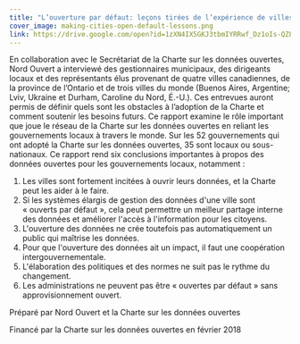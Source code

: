 ```yaml
---
title: "L’ouverture par défaut: leçons tirées de l’expérience de villes pionnières de l’ouverture des données (en anglais)"
cover_image: making-cities-open-default-lessons.png
link: https://drive.google.com/open?id=1zXN4IX5GKJ3tbmIYRRwf_Dz1oIs-QZLM
---
```

En collaboration avec le Secrétariat de la Charte sur les données ouvertes, Nord Ouvert a interviewé des gestionnaires municipaux, des dirigeants locaux et des représentants élus provenant de quatre villes canadiennes, de la province de l’Ontario et de trois villes du monde (Buenos Aires, Argentine; Lviv, Ukraine et Durham, Caroline du Nord, É.-U.). Ces entrevues auront permis de définir quels sont les obstacles à l’adoption de la Charte et comment soutenir les besoins futurs. Ce rapport examine le rôle important que joue le réseau de la Charte sur les données ouvertes en reliant les gouvernements locaux à travers le monde. Sur les 52 gouvernements qui ont adopté la Charte sur les données ouvertes, 35 sont locaux ou sous-nationaux. Ce rapport rend six conclusions importantes à propos des données ouvertes pour les gouvernements locaux, notamment :

1) Les villes sont fortement incitées à ouvrir leurs données, et la Charte peut les aider à le faire.
2) Si les systèmes élargis de gestion des données d'une ville sont « ouverts par défaut », cela peut permettre un meilleur partage interne des données et améliorer l'accès à l'information pour les citoyens.
3) L'ouverture des données ne crée toutefois pas automatiquement un public qui maîtrise les données.
4) Pour que l'ouverture des données ait un impact, il faut une coopération intergouvernementale.
5) L'élaboration des politiques et des normes ne suit pas le rythme du changement.
6) Les administrations ne peuvent pas être « ouvertes par défaut » sans approvisionnement ouvert.

Préparé par Nord Ouvert et la Charte sur les données ouvertes

Financé par la Charte sur les données ouvertes en février 2018
